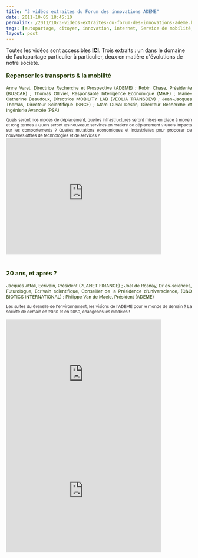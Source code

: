 ```yaml
---
title: "3 vidéos extraites du Forum des innovations ADEME"
date: 2011-10-05 18:45:10
permalink: /2011/10/3-videos-extraites-du-forum-des-innovations-ademe.html
tags: [autopartage, citoyen, innovation, internet, Service de mobilité, transition générationnelle]
layout: post
---
```


<p>Toutes les vidéos sont accessibles <a href="http://extranet.bca.le-public-systeme.fr/img/ADEME/VIDEO/VIDEO_ADEME.html" target="_blank"><strong>ICI</strong></a>. Trois extraits : un dans le domaine de l'autopartage particulier à particulier, deux en matière d'évolutions de notre société.</p> <p style="font-size: 16px; color: #283d0b; text-align: justify;"><strong>Repenser les transports & la mobilité</strong></p> <p style="font-size: 12px; color: #283d0b; text-align: justify;">Anne  Varet, Directrice Recherche et Prospective (ADEME) ; Robin Chase,  Présidente (BUZCAR) ; Thomas Ollivier, Responsable Intelligence  Economique (MAIF) ; Marie-Catherine Beaudoux, Directrice MOBILITY LAB  (VEOLIA TRANSDEV) ; Jean-Jacques Thomas, Directeur Scientifique (SNCF) ;  Marc Duval Destin, Directeur Recherche et Ingénierie Avancée (PSA)</p> <p style="font-size: 11px; color: #2e2a2b; text-align: justify;">Quels seront nos  modes de déplacement, quelles infrastructures seront mises en place à  moyen et long termes ? Quels seront les nouveaux services en matière de  déplacement ? Quels impacts sur les comportements ? Quelles mutations  économiques et industrielles pour proposer de nouvelles offres de  technologies et de services ?<br /><iframe frameborder="0" height="315" src="http://www.youtube.com/embed/blM4xddLTZU" width="420"></iframe></p> <p style="font-size: 11px; color: #2e2a2b;"> </p> <p style="font-size: 16px; color: #283d0b; text-align: justify;"><strong>20 ans, et après ?</strong></p> <p style="font-size: 12px; color: #283d0b; text-align: justify;">Jacques  Attali, Ecrivain, Président (PLANET FINANCE) ; Joel de Rosnay, Dr  es-sciences, Futurologue, Ecrivain scientifique, Conseiller de la  Présidence d'universcience, (C&O BIOTICS INTERNATIONAL) ; Philippe  Van de Maele, Président (ADEME)</p> <p style="font-size: 11px; color: #2e2a2b; text-align: justify;">Les suites du  Grenelle de l'environnement, les visions de l'ADEME pour le monde de  demain ? La société de demain en 2030 et en 2050, changeons les modèles !<br /> <br /><iframe frameborder="0" height="315" src="http://www.youtube.com/embed/EyQvxEP-6fM" width="420"></iframe> <iframe frameborder="0" height="315" src="http://www.youtube.com/embed/GyUr2QuyU9M" width="420"></iframe></p>

